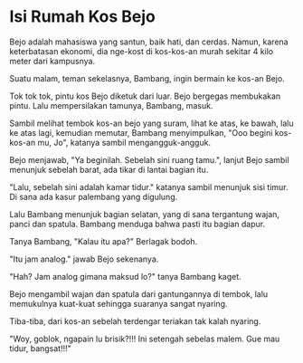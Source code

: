 # Isi Rumah Kos Bejo



Bejo adalah mahasiswa yang santun, baik hati, dan cerdas. Namun, karena keterbatasan ekonomi, dia nge-kost di kos-kos-an murah sekitar 4 kilo meter dari kampusnya.

Suatu malam, teman sekelasnya, Bambang, ingin bermain ke kos-an Bejo.

Tok tok tok, pintu kos Bejo diketuk dari luar. Bejo bergegas membukakan pintu. Lalu mempersilakan tamunya, Bambang, masuk.

Sambil melihat tembok kos-an bejo yang suram, lihat ke atas, ke bawah, lalu ke atas lagi, kemudian memutar, Bambang menyimpulkan, "Ooo begini kos-kos-an mu, Jo", katanya sambil mengangguk-angguk.

Bejo menjawab, "Ya beginilah. Sebelah sini ruang tamu.", lanjut Bejo sambil menunjuk sebelah barat, ada tikar di lantai bagian itu.

"Lalu, sebelah sini adalah kamar tidur." katanya sambil menunjuk sisi timur. Di sana ada kasur palembang yang digulung.

Lalu Bambang menunjuk bagian selatan, yang di sana tergantung wajan, panci dan spatula. Bambang menduga bahwa pasti itu bagian dapur.

Tanya Bambang, "Kalau itu apa?" Berlagak bodoh.

"Itu jam analog." jawab Bejo sekenanya.

"Hah? Jam analog gimana maksud lo?" tanya Bambang kaget.

Bejo mengambil wajan dan spatula dari gantungannya di tembok, lalu memukulnya kuat-kuat sehingga suaranya sangat nyaring.

Tiba-tiba, dari kos-an sebelah terdengar teriakan tak kalah nyaring.

"Woy, goblok, ngapain lu brisik?!!! Ini setengah sebelas malem. Gue mau tidur, bangsat!!!"